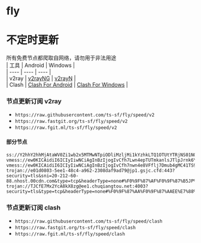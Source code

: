 # fly
# 不定时更新
所有免费节点都爬取自网络，请勿用于非法用途  
|  工具  | Android  | Windows  |  
|  ----  | ----   | ----  |  
| v2ray  | [v2rayNG](https://github.com/2dust/v2rayNG/releases) | [v2rayN](https://github.com/2dust/v2rayN/releases) |  
| Clash  | [Clash For Android](https://github.com/Kr328/ClashForAndroid/releases) | [Clash For Windows](https://github.com/Fndroid/clash_for_windows_pkg/releases) | 
  
### 节点更新订阅  v2ray
- `https://raw.githubusercontent.com/ts-sf/fly/speed/v2`  
- `https://raw.fastgit.org/ts-sf/fly/speed/v2`  
- `https://raw.fgit.ml/ts-sf/fly/speed/v2`  
#### 部分节点  
``` 
ss://Y2hhY2hhMjAtaWV0Zi1wb2x5MTMwNTpiODliMzljMi1kYzhkLTQ1OTUtYTRjNS01NGI0ZmJhYjNmYzI=@free.themars.top:32103#%F0%9F%87%B8%F0%9F%87%ACSG%E6%96%B0%E5%8A%A0%E5%9D%A1%200.3M%2Fs
vmess://ew0KICAidiI6ICIyIiwNCiAgInBzIjogIvCfh7Lwn4epTUTmkanlsJTlpJrnk6YgMTIuOE0vcyIsDQogICJhZGQiOiAiMTg1LjE3MC4xNjYuMTg5IiwNCiAgInBvcnQiOiAiNDQzIiwNCiAgImlkIjogIkE1OUUzMjBDLUJBQzYtNDVFMy04QTI3LTE1MTg2MTA3MDhEMCIsDQogICJhaWQiOiAiMCIsDQogICJzY3kiOiAiYXV0byIsDQogICJuZXQiOiAid3MiLA0KICAidHlwZSI6ICJhdXRvIiwNCiAgImhvc3QiOiAiRHVzc2VsZG9yZi52MnJheS5vbmxpbmUiLA0KICAicGF0aCI6ICIvc3BlZWR0ZXN0IiwNCiAgInRscyI6ICJ0bHMiLA0KICAic25pIjogIiIsDQogICJhbHBuIjogIiINCn0=
vmess://ew0KICAidiI6ICIyIiwNCiAgInBzIjogIvCfh7nwn4e8VFflj7Dmub4gMC41TS9zIiwNCiAgImFkZCI6ICI2MS4yMjAuMTk4LjEwMCIsDQogICJwb3J0IjogIjU4MDAyIiwNCiAgImlkIjogIjQxODA0OGFmLWEyOTMtNGI5OS05YjBjLTk4Y2EzNTgwZGQyNCIsDQogICJhaWQiOiAiNjQiLA0KICAic2N5IjogImF1dG8iLA0KICAibmV0IjogInRjcCIsDQogICJ0eXBlIjogIm5vbmUiLA0KICAiaG9zdCI6ICI4ZmhxNmEuYWlvc3NoLm15LmlkIiwNCiAgInBhdGgiOiAiL3YycmF5IiwNCiAgInRscyI6ICIiLA0KICAic25pIjogIiIsDQogICJhbHBuIjogIiIsDQogICJmcCI6ICIiDQp9
trojan://e01d0803-5ee1-48c4-a962-2308daf9ad79@jp1.gsjc.cfd:443?security=tls&sni=20-212-60-88.nhost.00cdn.com&type=tcp&headerType=none#%F0%9F%87%AF%F0%9F%87%B5JP%E6%97%A5%E6%9C%AC%200.8M%2Fs
trojan://TJCfE7Mx2YcA8kX8zg@ee1.chuqiangtou.net:4003?security=tls&type=tcp&headerType=none#%F0%9F%87%AA%F0%9F%87%AAEE%E7%88%B1%E6%B2%99%E5%B0%BC%E4%BA%9A%201.5M%2Fs
```
### 节点更新订阅  clash
- `https://raw.githubusercontent.com/ts-sf/fly/speed/clash`  
- `https://raw.fastgit.org/ts-sf/fly/speed/clash`  
- `https://raw.fgit.ml/ts-sf/fly/speed/clash`  
